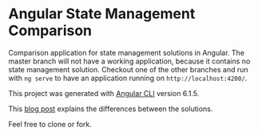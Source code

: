 # Angular State Management Comparison

Comparison application for state management solutions in Angular.
The master branch will not have a working application, because it contains no state management solution.
Checkout one of the other branches and run with `ng serve` to have an application running on `http://localhost:4200/`.

This project was generated with [Angular CLI](https://github.com/angular/angular-cli) version 6.1.5.

This [blog post](https://ordina-jworks.github.io/angular/2018/10/08/angular-state-management-comparison.html) explains the differences between the solutions.

Feel free to clone or fork.
